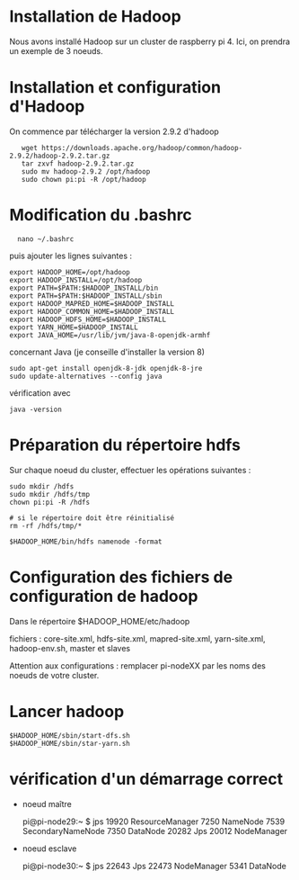 # Installation de Hadoop

Nous avons installé Hadoop sur un cluster de raspberry pi 4. Ici, on prendra un exemple de 3 noeuds.

# Installation et configuration d'Hadoop 

On commence par télécharger la version 2.9.2 d'hadoop 

       wget https://downloads.apache.org/hadoop/common/hadoop-2.9.2/hadoop-2.9.2.tar.gz
       tar zxvf hadoop-2.9.2.tar.gz
       sudo mv hadoop-2.9.2 /opt/hadoop
       sudo chown pi:pi -R /opt/hadoop
       
# Modification du .bashrc

      nano ~/.bashrc
       
 puis ajouter les lignes suivantes :
 
    export HADOOP_HOME=/opt/hadoop
    export HADOOP_INSTALL=/opt/hadoop
    export PATH=$PATH:$HADOOP_INSTALL/bin
    export PATH=$PATH:$HADOOP_INSTALL/sbin
    export HADOOP_MAPRED_HOME=$HADOOP_INSTALL
    export HADOOP_COMMON_HOME=$HADOOP_INSTALL
    export HADOOP_HDFS_HOME=$HADOOP_INSTALL
    export YARN_HOME=$HADOOP_INSTALL
    export JAVA_HOME=/usr/lib/jvm/java-8-openjdk-armhf
 
 concernant Java (je conseille d'installer la version 8)
 
    sudo apt-get install openjdk-8-jdk openjdk-8-jre
    sudo update-alternatives --config java
    
 vérification avec
 
    java -version
       
 # Préparation du répertoire hdfs
 
 Sur chaque noeud du cluster, effectuer les opérations suivantes :
 
    sudo mkdir /hdfs
    sudo mkdir /hdfs/tmp
    chown pi:pi -R /hdfs
    
    # si le répertoire doit être réinitialisé
    rm -rf /hdfs/tmp/*
    
    $HADOOP_HOME/bin/hdfs namenode -format
        

 # Configuration des fichiers de configuration de hadoop
 
 Dans le répertoire $HADOOP_HOME/etc/hadoop
 
 fichiers : core-site.xml, hdfs-site.xml, mapred-site.xml, yarn-site.xml, hadoop-env.sh, master et slaves
 
 Attention aux configurations : remplacer pi-nodeXX par les noms des noeuds de votre cluster.
 
 # Lancer hadoop
 
    $HADOOP_HOME/sbin/start-dfs.sh
    $HADOOP_HOME/sbin/star-yarn.sh
    
 # vérification d'un démarrage correct
 
 - noeud maître
 
    pi@pi-node29:~ $ jps
    19920 ResourceManager
    7250 NameNode
    7539 SecondaryNameNode
    7350 DataNode
    20282 Jps
    20012 NodeManager

- noeud esclave

    pi@pi-node30:~ $ jps
    22643 Jps
    22473 NodeManager
    5341 DataNode
 
 
 
 
 
